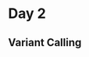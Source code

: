 # Day 2

## Variant Calling

<object data="../assets/Variant_Calling_04_05_2022.pdf" width="1000" height="500"></object>
